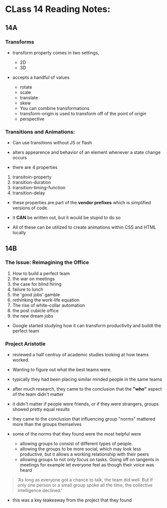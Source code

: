 # CLass 14 Reading Notes:

## 14A

### Transforms

- transform property comes in two settings,
  - 2D
  - 3D

- accepts a handful of values
  - rotate
  - scale
  - translate
  - skew
  - You can combine transformations
  - transform-origin is used to transform off of the point of origin
  - perspective

### Transitions and Animations:

- Can use transitions without JS or flash
- alters appearence and behavior of an element whenever a state change occurs

- there are 4 properties

1. transitoin-property
2. transition-duration
3. transition-timing-function
4. transition-delay

- these properties are part of the **vendor prefixes** which is simplified versions of code. 
- it **CAN** be written out, but it would be stupid to do so

- All of these can be utilized to create animations within CSS and HTML locally

## 14B

### The Issue: Reimagining the Office

1. How to build a perfect team
2. the war on meetings
3. the case for blind hiring
4. failure to lunch
5. the 'good jobs' gamble
6. rethinking the work-life equation
7. The rise of white-collar automation
8. the post cubicle office
9. the new dream jobs

- Google started studying how it can transform productivity and buildt the perfect team

### Project Aristotle

- reviewed a half centruy of academic studies looking at how teams worked.
- Wanting to figure out what the best teams were. 
- typically they had been placing similar minded people in the same teams
- after much research, they came to the conclusion that the **"who"** aspect of the team didn't matter

- it didn't matter if people were friends, or if they were strangers, groups showed pretty equal results

- they came to the conclusion that influencing group "norms" mattered more than the groups themselves

- some of the norms that they found were the most helpful were
  - allowing groups to consist of different types of people.
  - allowing the groups to be more social, which may look less productive, but it allows a working relationship with their peers
  - allowing groups to not only focus on tasks. Going off on tangents in meetings for example let everyone feel as though their voice was heard

> ‘As long as everyone got a chance to talk, the team did well. But if only one person or a small group spoke all the time, the collective intelligence declined.’

- this was a key teakeaway from the project that they found


